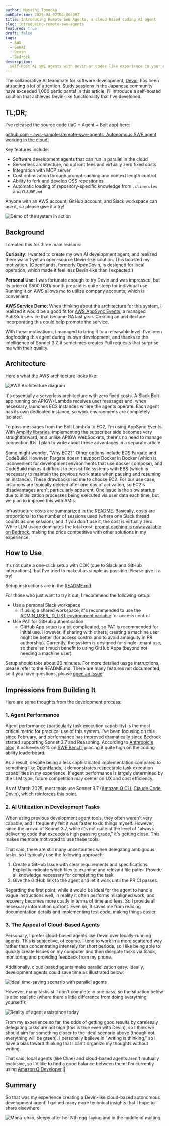 ```yaml
---
author: Masashi Tomooka
pubDatetime: 2025-04-02T08:00:00Z
title: Introducing Remote SWE Agents, a cloud based coding AI agent
slug: introducing-remote-swe-agents
featured: true
draft: false
tags:
  - AWS
  - GenAI
  - Devin
  - Bedrock
description:
  Self-host AI SWE agents with Devin or Codex like experience in your AWS account.
---
```


The collaborative AI teammate for software development, [Devin](https://devin.ai/), has been attracting a lot of attention. [Study sessions in the Japanese community](https://findy.connpass.com/event/344270/) have exceeded 1,000 participants! In this article, I'll introduce a self-hosted solution that achieves Devin-like functionality that I've developed.

## TL;DR;

I've released the source code (IaC + Agent + Bolt app) here:

[github.com - aws-samples/remote-swe-agents: Autonomous SWE agent working in the cloud!](https://github.com/aws-samples/remote-swe-agents)

Key features include:

- Software development agents that can run in parallel in the cloud
- Serverless architecture, no upfront fees and virtually zero fixed costs
- Integration with MCP server
- Cost optimization through prompt caching and context length control
- Ability to fork and develop OSS repositories
- Automatic loading of repository-specific knowledge from `.clinerules` and `CLAUDE.md`

Anyone with an AWS account, GitHub account, and Slack workspace can use it, so please give it a try!

![Demo of the system in action](./images/demo.jpg)

## Background

I created this for three main reasons:

**Curiosity**: I wanted to create my own AI development agent, and realized there wasn't yet an open-source Devin-like solution. This boosted my motivation. (OpenHands, formerly OpenDevin, is designed for local operation, which made it feel less Devin-like than I expected.)

**Personal Use**: I was fortunate enough to try Devin and was impressed, but its price of $500 USD/month prepaid is quite steep for individual use. Running it on AWS allows me to utilize company accounts, which is convenient.

**AWS Service Demo**: When thinking about the architecture for this system, I realized it would be a good fit for [AWS AppSync Events](https://docs.aws.amazon.com/appsync/latest/eventapi/event-api-welcome.html), a managed Pub/Sub service that became GA last year. Creating an architecture incorporating this could help promote the service.

With these motivations, I managed to bring it to a releasable level! I've been dogfooding this agent during its own development, and thanks to the intelligence of Sonnet 3.7, it sometimes creates Pull requests that surprise me with their quality.

## Architecture

Here's what the AWS architecture looks like:

![AWS Architecture diagram](./images/architecture.png)

It's essentially a serverless architecture with zero fixed costs. A Slack Bolt app running on APIGW+Lambda receives user messages and, when necessary, launches EC2 instances where the agents operate. Each agent has its own dedicated instance, so work environments are completely isolated.

To pass messages from the Bolt Lambda to EC2, I'm using AppSync Events. With [Amplify libraries](https://docs.amplify.aws/react/build-a-backend/data/connect-event-api/), implementing the subscriber side becomes very straightforward, and unlike APIGW WebSockets, there's no need to manage connection IDs. I plan to write about these advantages in a separate article.

Some might wonder, "Why EC2?" Other options include ECS Fargate and CodeBuild. However, Fargate doesn't support Docker in Docker (which is inconvenient for development environments that use docker compose), and CodeBuild makes it difficult to persist file systems with EBS (which is necessary to maintain the previous work state when pausing and resuming an instance). These drawbacks led me to choose EC2. For our use case, instances are typically deleted after one day of activation, so EC2's disadvantages aren't particularly apparent. One issue is the slow startup due to initialization processes being executed via user data each time, but we plan to improve this with AMIs.

Infrastructure costs are [summarized in the README](https://github.com/aws-samples/sample-remote-swe-agents?tab=readme-ov-file#cost). Basically, costs are proportional to the number of sessions used (where one Slack thread counts as one session), and if you don't use it, the cost is virtually zero. While LLM usage dominates the total cost, [prompt caching is now available on Bedrock](https://docs.aws.amazon.com/bedrock/latest/userguide/prompt-caching.html), making the price competitive with other solutions in my experience.

## How to Use

It's not quite a one-click setup with CDK (due to Slack and GitHub integrations), but I've tried to make it as simple as possible. Please give it a try!

Setup instructions are in the [README.md](https://github.com/aws-samples/sample-remote-swe-agents?tab=readme-ov-file#installation-steps).

For those who just want to try it out, I recommend the following setup:

- Use a personal Slack workspace
  - If using a shared workspace, it's recommended to use the [ADMIN_USER_ID_LIST environment variable](https://github.com/aws-samples/sample-remote-swe-agents?tab=readme-ov-file#optional-restrict-access-to-the-system-from-the-slack) for access control
- Use PAT for GitHub authentication
  - GitHub App setup is a bit complicated, so PAT is recommended for initial use. However, if sharing with others, creating a machine user might be better (for access control and to avoid ambiguity in PR authorship). Currently, the system is designed for single-tenant use, so there isn't much benefit to using GitHub Apps (beyond not needing a machine user).

Setup should take about 20 minutes. For more detailed usage instructions, please refer to the README.md. There are many features not documented, so if you have questions, please [open an Issue](https://github.com/aws-samples/sample-remote-swe-agents/issues)!

## Impressions from Building It

Here are some thoughts from the development process:

### 1. Agent Performance

Agent performance (particularly task execution capability) is the most critical metric for practical use of this system. I've been focusing on this since February, and performance has improved dramatically since Bedrock started supporting Sonnet 3.7 and Reasoning. According to [Anthropic's blog](https://www.anthropic.com/news/claude-3-7-sonnet), it achieves 62% on [SWE Bench](https://www.swebench.com/#verified), placing it quite high on the coding ability leaderboard.

As a result, despite being a less sophisticated implementation compared to something like [OpenHands](https://arxiv.org/abs/2407.16741), it demonstrates respectable task execution capabilities in my experience. If agent performance is largely determined by the LLM type, future competition may center on UX and cost efficiency.

As of March 2025, most tools use Sonnet 3.7 ([Amazon Q CLI](https://aws.amazon.com/jp/about-aws/whats-new/2025/03/amazon-q-developer-cli-agent-command-line/), [Claude Code](https://docs.anthropic.com/en/docs/agents-and-tools/claude-code/overview), [Devin](https://docs.devin.ai/release-notes/overview#february-26%2C-2025)), which reinforces this point.

### 2. AI Utilization in Development Tasks

When using previous development agent tools, they often weren't very capable, and I frequently felt it was faster to do things myself. However, since the arrival of Sonnet 3.7, while it's not quite at the level of "always delivering code that exceeds a high passing grade," it's getting close. This makes me more motivated to use these tools.

That said, there are still many uncertainties when delegating ambiguous tasks, so I typically use the following approach:

1. Create a GitHub Issue with clear requirements and specifications. Explicitly indicate which files to examine and relevant file paths. Provide all knowledge necessary for completing the task.
2. Give the GitHub link to the agent and let it work until the PR CI passes.

Regarding the first point, while it would be ideal for the agent to handle vague instructions well, in reality it often performs misaligned work, and recovery becomes more costly in terms of time and fees. So I provide all necessary information upfront. Even so, it saves me from reading documentation details and implementing test code, making things easier.

### 3. The Appeal of Cloud-Based Agents

Personally, I prefer cloud-based agents like Devin over locally-running agents. This is subjective, of course. I tend to work in a more scattered way rather than concentrating intensely for short periods, so I like being able to quickly create Issues on my computer and then delegate tasks via Slack, monitoring and providing feedback from my phone.

Additionally, cloud-based agents make parallelization easy. Ideally, development agents could save time as illustrated below:

![Ideal time-saving scenario with parallel agents](./images/ideal-scenario.png)

However, many tasks still don't complete in one pass, so the situation below is also realistic (where there's little difference from doing everything yourself!):

![Reality of agent assistance today](./images/reality-scenario.png)

From my experience so far, the odds of getting good results by carelessly delegating tasks are not high (this is true even with Devin), so I think we should aim for something closer to the ideal scenario above (though not everything will be green). I personally believe in "writing is thinking," so I have a bias toward thinking that I can't organize my thoughts without writing.

That said, local agents (like Cline) and cloud-based agents aren't mutually exclusive, so I'd like to find a good balance between them! I'm currently using [Amazon Q Developer](https://marketplace.visualstudio.com/items?itemName=AmazonWebServices.amazon-q-vscode) 🥳

## Summary

So that was my experience creating a Devin-like cloud-based autonomous development agent! I gained many more technical insights that I hope to share elsewhere!

![Mona-chan, sleepy after her Nth egg-laying and in the middle of molting](./images/mona-chan.jpg)